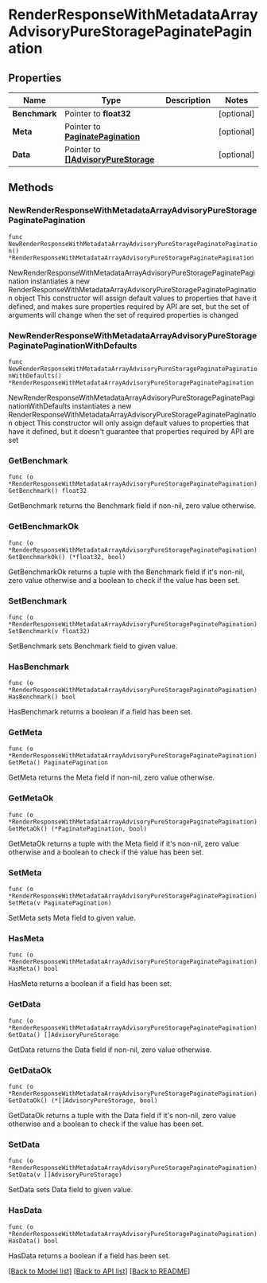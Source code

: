 # RenderResponseWithMetadataArrayAdvisoryPureStoragePaginatePagination

## Properties

Name | Type | Description | Notes
------------ | ------------- | ------------- | -------------
**Benchmark** | Pointer to **float32** |  | [optional] 
**Meta** | Pointer to [**PaginatePagination**](PaginatePagination.md) |  | [optional] 
**Data** | Pointer to [**[]AdvisoryPureStorage**](AdvisoryPureStorage.md) |  | [optional] 

## Methods

### NewRenderResponseWithMetadataArrayAdvisoryPureStoragePaginatePagination

`func NewRenderResponseWithMetadataArrayAdvisoryPureStoragePaginatePagination() *RenderResponseWithMetadataArrayAdvisoryPureStoragePaginatePagination`

NewRenderResponseWithMetadataArrayAdvisoryPureStoragePaginatePagination instantiates a new RenderResponseWithMetadataArrayAdvisoryPureStoragePaginatePagination object
This constructor will assign default values to properties that have it defined,
and makes sure properties required by API are set, but the set of arguments
will change when the set of required properties is changed

### NewRenderResponseWithMetadataArrayAdvisoryPureStoragePaginatePaginationWithDefaults

`func NewRenderResponseWithMetadataArrayAdvisoryPureStoragePaginatePaginationWithDefaults() *RenderResponseWithMetadataArrayAdvisoryPureStoragePaginatePagination`

NewRenderResponseWithMetadataArrayAdvisoryPureStoragePaginatePaginationWithDefaults instantiates a new RenderResponseWithMetadataArrayAdvisoryPureStoragePaginatePagination object
This constructor will only assign default values to properties that have it defined,
but it doesn't guarantee that properties required by API are set

### GetBenchmark

`func (o *RenderResponseWithMetadataArrayAdvisoryPureStoragePaginatePagination) GetBenchmark() float32`

GetBenchmark returns the Benchmark field if non-nil, zero value otherwise.

### GetBenchmarkOk

`func (o *RenderResponseWithMetadataArrayAdvisoryPureStoragePaginatePagination) GetBenchmarkOk() (*float32, bool)`

GetBenchmarkOk returns a tuple with the Benchmark field if it's non-nil, zero value otherwise
and a boolean to check if the value has been set.

### SetBenchmark

`func (o *RenderResponseWithMetadataArrayAdvisoryPureStoragePaginatePagination) SetBenchmark(v float32)`

SetBenchmark sets Benchmark field to given value.

### HasBenchmark

`func (o *RenderResponseWithMetadataArrayAdvisoryPureStoragePaginatePagination) HasBenchmark() bool`

HasBenchmark returns a boolean if a field has been set.

### GetMeta

`func (o *RenderResponseWithMetadataArrayAdvisoryPureStoragePaginatePagination) GetMeta() PaginatePagination`

GetMeta returns the Meta field if non-nil, zero value otherwise.

### GetMetaOk

`func (o *RenderResponseWithMetadataArrayAdvisoryPureStoragePaginatePagination) GetMetaOk() (*PaginatePagination, bool)`

GetMetaOk returns a tuple with the Meta field if it's non-nil, zero value otherwise
and a boolean to check if the value has been set.

### SetMeta

`func (o *RenderResponseWithMetadataArrayAdvisoryPureStoragePaginatePagination) SetMeta(v PaginatePagination)`

SetMeta sets Meta field to given value.

### HasMeta

`func (o *RenderResponseWithMetadataArrayAdvisoryPureStoragePaginatePagination) HasMeta() bool`

HasMeta returns a boolean if a field has been set.

### GetData

`func (o *RenderResponseWithMetadataArrayAdvisoryPureStoragePaginatePagination) GetData() []AdvisoryPureStorage`

GetData returns the Data field if non-nil, zero value otherwise.

### GetDataOk

`func (o *RenderResponseWithMetadataArrayAdvisoryPureStoragePaginatePagination) GetDataOk() (*[]AdvisoryPureStorage, bool)`

GetDataOk returns a tuple with the Data field if it's non-nil, zero value otherwise
and a boolean to check if the value has been set.

### SetData

`func (o *RenderResponseWithMetadataArrayAdvisoryPureStoragePaginatePagination) SetData(v []AdvisoryPureStorage)`

SetData sets Data field to given value.

### HasData

`func (o *RenderResponseWithMetadataArrayAdvisoryPureStoragePaginatePagination) HasData() bool`

HasData returns a boolean if a field has been set.


[[Back to Model list]](../README.md#documentation-for-models) [[Back to API list]](../README.md#documentation-for-api-endpoints) [[Back to README]](../README.md)


